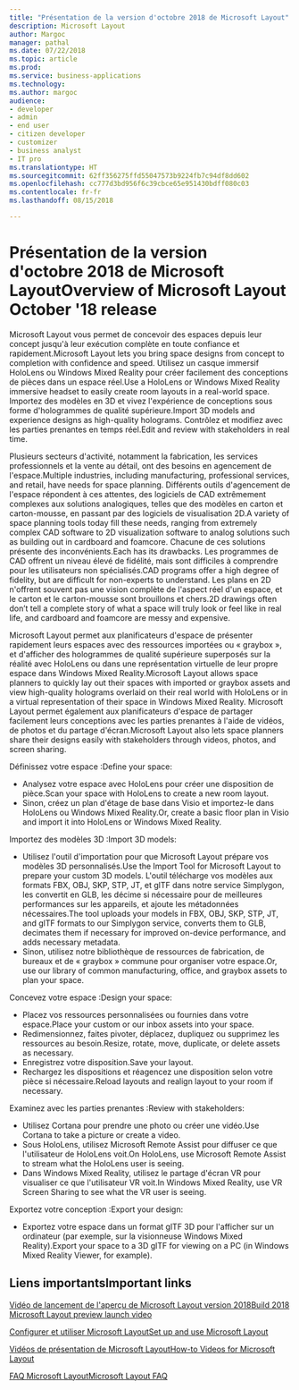 ```yaml
---
title: "Présentation de la version d'octobre 2018 de Microsoft Layout"
description: Microsoft Layout
author: Margoc
manager: pathal
ms.date: 07/22/2018
ms.topic: article
ms.prod: 
ms.service: business-applications
ms.technology: 
ms.author: margoc
audience:
- developer
- admin
- end user
- citizen developer
- customizer
- business analyst
- IT pro
ms.translationtype: HT
ms.sourcegitcommit: 62ff356275ffd55047573b9224fb7c94df8dd602
ms.openlocfilehash: cc777d3bd956f6c39cbce65e951430bdff080c03
ms.contentlocale: fr-fr
ms.lasthandoff: 08/15/2018

---
```


# <a name="overview-of-microsoft-layout-october-18-release"></a><span data-ttu-id="20c17-103">Présentation de la version d'octobre 2018 de Microsoft Layout</span><span class="sxs-lookup"><span data-stu-id="20c17-103">Overview of Microsoft Layout October '18 release</span></span>



<span data-ttu-id="20c17-104">Microsoft Layout vous permet de concevoir des espaces depuis leur concept jusqu'à leur exécution complète en toute confiance et rapidement.</span><span class="sxs-lookup"><span data-stu-id="20c17-104">Microsoft Layout lets you bring space designs from concept to completion with confidence and speed.</span></span> <span data-ttu-id="20c17-105">Utilisez un casque immersif HoloLens ou Windows Mixed Reality pour créer facilement des conceptions de pièces dans un espace réel.</span><span class="sxs-lookup"><span data-stu-id="20c17-105">Use a HoloLens or Windows Mixed Reality immersive headset to easily create room layouts in a real-world space.</span></span> <span data-ttu-id="20c17-106">Importez des modèles en 3D et vivez l'expérience de conceptions sous forme d'hologrammes de qualité supérieure.</span><span class="sxs-lookup"><span data-stu-id="20c17-106">Import 3D models and experience designs as high-quality holograms.</span></span> <span data-ttu-id="20c17-107">Contrôlez et modifiez avec les parties prenantes en temps réel.</span><span class="sxs-lookup"><span data-stu-id="20c17-107">Edit and review with stakeholders in real time.</span></span>  

<span data-ttu-id="20c17-108">Plusieurs secteurs d'activité, notamment la fabrication, les services professionnels et la vente au détail, ont des besoins en agencement de l'espace.</span><span class="sxs-lookup"><span data-stu-id="20c17-108">Multiple industries, including manufacturing, professional services, and retail, have needs for space planning.</span></span> <span data-ttu-id="20c17-109">Différents outils d'agencement de l'espace répondent à ces attentes, des logiciels de CAD extrêmement complexes aux solutions analogiques, telles que des modèles en carton et carton-mousse, en passant par des logiciels de visualisation 2D.</span><span class="sxs-lookup"><span data-stu-id="20c17-109">A variety of space planning tools today fill these needs, ranging from extremely complex CAD software to 2D visualization software to analog solutions such as building out in cardboard and foamcore.</span></span> <span data-ttu-id="20c17-110">Chacune de ces solutions présente des inconvénients.</span><span class="sxs-lookup"><span data-stu-id="20c17-110">Each has its drawbacks.</span></span> <span data-ttu-id="20c17-111">Les programmes de CAD offrent un niveau élevé de fidélité, mais sont difficiles à comprendre pour les utilisateurs non spécialisés.</span><span class="sxs-lookup"><span data-stu-id="20c17-111">CAD programs offer a high degree of fidelity, but are difficult for non-experts to understand.</span></span> <span data-ttu-id="20c17-112">Les plans en 2D n'offrent souvent pas une vision complète de l'aspect réel d'un espace, et le carton et le carton-mousse sont brouillons et chers.</span><span class="sxs-lookup"><span data-stu-id="20c17-112">2D drawings often don’t tell a complete story of what a space will truly look or feel like in real life, and cardboard and foamcore are messy and expensive.</span></span> 

<span data-ttu-id="20c17-113">Microsoft Layout permet aux planificateurs d'espace de présenter rapidement leurs espaces avec des ressources importées ou « graybox », et d'afficher des hologrammes de qualité supérieure superposés sur la réalité avec HoloLens ou dans une représentation virtuelle de leur propre espace dans Windows Mixed Reality.</span><span class="sxs-lookup"><span data-stu-id="20c17-113">Microsoft Layout allows space planners to quickly lay out their spaces with imported or graybox assets and view high-quality holograms overlaid on their real world with HoloLens or in a virtual representation of their space in Windows Mixed Reality.</span></span> <span data-ttu-id="20c17-114">Microsoft Layout permet également aux planificateurs d'espace de partager facilement leurs conceptions avec les parties prenantes à l'aide de vidéos, de photos et du partage d'écran.</span><span class="sxs-lookup"><span data-stu-id="20c17-114">Microsoft Layout also lets space planners share their designs easily with stakeholders through videos, photos, and screen sharing.</span></span> 

<span data-ttu-id="20c17-115">Définissez votre espace :</span><span class="sxs-lookup"><span data-stu-id="20c17-115">Define your space:</span></span>

-   <span data-ttu-id="20c17-116">Analysez votre espace avec HoloLens pour créer une disposition de pièce.</span><span class="sxs-lookup"><span data-stu-id="20c17-116">Scan your space with HoloLens to create a new room layout.</span></span>
-   <span data-ttu-id="20c17-117">Sinon, créez un plan d'étage de base dans Visio et importez-le dans HoloLens ou Windows Mixed Reality.</span><span class="sxs-lookup"><span data-stu-id="20c17-117">Or, create a basic floor plan in Visio and import it into HoloLens or Windows Mixed Reality.</span></span>

<span data-ttu-id="20c17-118">Importez des modèles 3D :</span><span class="sxs-lookup"><span data-stu-id="20c17-118">Import 3D models:</span></span>

- <span data-ttu-id="20c17-119">Utilisez l'outil d'importation pour que Microsoft Layout prépare vos modèles 3D personnalisés.</span><span class="sxs-lookup"><span data-stu-id="20c17-119">Use the Import Tool for Microsoft Layout to prepare your custom 3D models.</span></span> <span data-ttu-id="20c17-120">L'outil télécharge vos modèles aux formats FBX, OBJ, SKP, STP, JT, et glTF dans notre service Simplygon, les convertit en GLB, les décime si nécessaire pour de meilleures performances sur les appareils, et ajoute les métadonnées nécessaires.</span><span class="sxs-lookup"><span data-stu-id="20c17-120">The tool uploads your models in FBX, OBJ, SKP, STP, JT, and glTF formats to our Simplygon service, converts them to GLB, decimates them if necessary for improved on-device performance, and adds necessary metadata.</span></span> 
- <span data-ttu-id="20c17-121">Sinon, utilisez notre bibliothèque de ressources de fabrication, de bureaux et de « graybox » commune pour organiser votre espace.</span><span class="sxs-lookup"><span data-stu-id="20c17-121">Or, use our library of common manufacturing, office, and graybox assets to plan your space.</span></span> 

<span data-ttu-id="20c17-122">Concevez votre espace :</span><span class="sxs-lookup"><span data-stu-id="20c17-122">Design your space:</span></span>

- <span data-ttu-id="20c17-123">Placez vos ressources personnalisées ou fournies dans votre espace.</span><span class="sxs-lookup"><span data-stu-id="20c17-123">Place your custom or our inbox assets into your space.</span></span>
- <span data-ttu-id="20c17-124">Redimensionnez, faites pivoter, déplacez, dupliquez ou supprimez les ressources au besoin.</span><span class="sxs-lookup"><span data-stu-id="20c17-124">Resize, rotate, move, duplicate, or delete assets as necessary.</span></span> 
- <span data-ttu-id="20c17-125">Enregistrez votre disposition.</span><span class="sxs-lookup"><span data-stu-id="20c17-125">Save your layout.</span></span> 
- <span data-ttu-id="20c17-126">Rechargez les dispositions et réagencez une disposition selon votre pièce si nécessaire.</span><span class="sxs-lookup"><span data-stu-id="20c17-126">Reload layouts and realign layout to your room if necessary.</span></span> 

<span data-ttu-id="20c17-127">Examinez avec les parties prenantes :</span><span class="sxs-lookup"><span data-stu-id="20c17-127">Review with stakeholders:</span></span>

-   <span data-ttu-id="20c17-128">Utilisez Cortana pour prendre une photo ou créer une vidéo.</span><span class="sxs-lookup"><span data-stu-id="20c17-128">Use Cortana to take a picture or create a video.</span></span>
-   <span data-ttu-id="20c17-129">Sous HoloLens, utilisez Microsoft Remote Assist pour diffuser ce que l'utilisateur de HoloLens voit.</span><span class="sxs-lookup"><span data-stu-id="20c17-129">On HoloLens, use Microsoft Remote Assist to stream what the HoloLens user is seeing.</span></span>
-   <span data-ttu-id="20c17-130">Dans Windows Mixed Reality, utilisez le partage d'écran VR pour visualiser ce que l'utilisateur VR voit.</span><span class="sxs-lookup"><span data-stu-id="20c17-130">In Windows Mixed Reality, use VR Screen Sharing to see what the VR user is seeing.</span></span>

<span data-ttu-id="20c17-131">Exportez votre conception :</span><span class="sxs-lookup"><span data-stu-id="20c17-131">Export your design:</span></span>

-   <span data-ttu-id="20c17-132">Exportez votre espace dans un format glTF 3D pour l'afficher sur un ordinateur (par exemple, sur la visionneuse Windows Mixed Reality).</span><span class="sxs-lookup"><span data-stu-id="20c17-132">Export your space to a 3D glTF for viewing on a PC (in Windows Mixed Reality Viewer, for example).</span></span> 

## <a name="important-links"></a><span data-ttu-id="20c17-133">Liens importants</span><span class="sxs-lookup"><span data-stu-id="20c17-133">Important links</span></span>

[<span data-ttu-id="20c17-134">Vidéo de lancement de l'aperçu de Microsoft Layout version 2018</span><span class="sxs-lookup"><span data-stu-id="20c17-134">Build 2018 Microsoft Layout preview launch video</span></span>](https://www.youtube.com/watch?time_continue=2&v=rK7l6Gq16WA)

[<span data-ttu-id="20c17-135">Configurer et utiliser Microsoft Layout</span><span class="sxs-lookup"><span data-stu-id="20c17-135">Set up and use Microsoft Layout</span></span>](https://support.microsoft.com/help/4294437/windows-10-set-up-and-use-microsoft-layout)

[<span data-ttu-id="20c17-136">Vidéos de présentation de Microsoft Layout</span><span class="sxs-lookup"><span data-stu-id="20c17-136">How-to Videos for Microsoft Layout</span></span>](https://support.microsoft.com/help/4295658)

[<span data-ttu-id="20c17-137">FAQ Microsoft Layout</span><span class="sxs-lookup"><span data-stu-id="20c17-137">Microsoft Layout FAQ</span></span>](https://support.microsoft.com/help/4294427)

